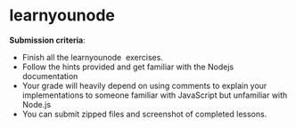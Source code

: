 # learnyounode

**Submission criteria**:

- Finish all the learnyounode  exercises.
- Follow the hints provided and get familiar with the Nodejs documentation
- Your grade will heavily depend on using comments to explain your implementations to someone familiar with JavaScript but unfamiliar with Node.js
- You can submit zipped files and screenshot of completed lessons.